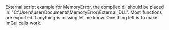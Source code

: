 External script example for MemoryError, the compiled dll should be placed in: "C:\Users\user\Documents\MemoryError\External_DLL".
Most functions are exported if anything is missing let me know. One thing left is to make ImGui calls work.
